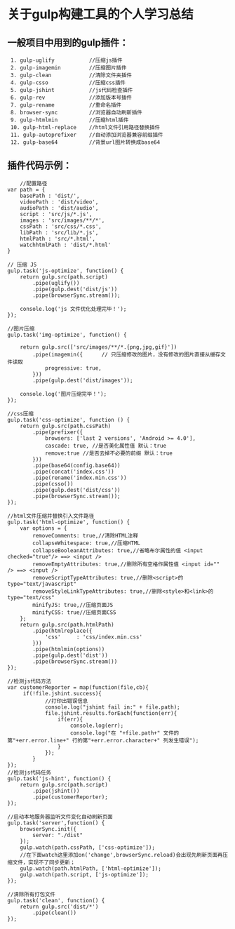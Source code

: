 # 关于gulp构建工具的个人学习总结

## 一般项目中用到的gulp插件：

     1. gulp-uglify           //压缩js插件
     2. gulp-imagemin         //压缩图片插件
     3. gulp-clean            //清除文件夹插件
     4. gulp-csso             //压缩css插件
     5. gulp-jshint           //js代码检查插件
     6. gulp-rev              //添加版本号插件
     7. gulp-rename           //重命名插件
     8. browser-sync          //浏览器自动刷新插件
     9. gulp-htmlmin          //压缩html插件
     10. gulp-html-replace    //html文件引用路径替换插件
     11. gulp-autoprefixer    //自动添加浏览器兼容前缀插件
     12. gulp-base64          //背景url图片转换成base64
   ## 插件代码示例：

``` stylus
	//配置路径
var path = {
    basePath : 'dist/',
    videoPath : 'dist/video',
    audioPath : 'dist/audio',
    script : 'src/js/*.js',
    images : 'src/images/**/*',
    cssPath : 'src/css/*.css',
    libPath : 'src/lib/*.js',
    htmlPath : 'src/*.html',
    watchhtmlPath : 'dist/*.html'
}

// 压缩 JS
gulp.task('js-optimize', function() {
    return gulp.src(path.script)
        .pipe(uglify())
        .pipe(gulp.dest('dist/js'))
        .pipe(browserSync.stream());

    console.log('js 文件优化处理完毕！');
});

//图片压缩
gulp.task('img-optimize', function() {

    return gulp.src(['src/images/**/*.{png,jpg,gif}'])
        .pipe(imagemin({      // 只压缩修改的图片，没有修改的图片直接从缓存文件读取
            progressive: true,
        }))
        .pipe(gulp.dest('dist/images'));

    console.log('图片压缩完毕！');
});

//css压缩
gulp.task('css-optimize', function () {
    return gulp.src(path.cssPath)
        .pipe(prefixer({
            browsers: ['last 2 versions', 'Android >= 4.0'],
            cascade: true, //是否美化属性值 默认：true
            remove:true //是否去掉不必要的前缀 默认：true
        }))
        .pipe(base64(config.base64))
        .pipe(concat('index.css'))
        .pipe(rename('index.min.css'))
        .pipe(csso())
        .pipe(gulp.dest('dist/css'))
        .pipe(browserSync.stream());
});

//html文件压缩并替换引入文件路径
gulp.task('html-optimize', function() {
    var options = {
        removeComments: true,//清除HTML注释
        collapseWhitespace: true,//压缩HTML
        collapseBooleanAttributes: true,//省略布尔属性的值 <input checked="true"/> ==> <input />
        removeEmptyAttributes: true,//删除所有空格作属性值 <input id="" /> ==> <input />
        removeScriptTypeAttributes: true,//删除<script>的type="text/javascript"
        removeStyleLinkTypeAttributes: true,//删除<style>和<link>的type="text/css"
        minifyJS: true,//压缩页面JS
        minifyCSS: true//压缩页面CSS
    };
    return gulp.src(path.htmlPath)
        .pipe(htmlreplace({
            'css'     : 'css/index.min.css'
        }))
        .pipe(htmlmin(options))
        .pipe(gulp.dest('dist'))
        .pipe(browserSync.stream())
});

//检测js代码方法
var customerReporter = map(function(file,cb){
     if(!file.jshint.success){
            //打印出错误信息
            console.log("jshint fail in:" + file.path);
            file.jshint.results.forEach(function(err){
                if(err){
                    console.log(err);
                    console.log("在 "+file.path+" 文件的第"+err.error.line+" 行的第"+err.error.character+" 列发生错误");
                }
            });
        }
});
//检测js代码任务
gulp.task('js-hint', function() {
    return gulp.src(path.script)
        .pipe(jshint())
        .pipe(customerReporter);
});

//启动本地服务器监听文件变化自动刷新页面
gulp.task('server',function() {
    browserSync.init({
        server: "./dist"
    });
    gulp.watch(path.cssPath, ['css-optimize']);
    //在下面watch这里添加on('change',browserSync.reload)会出现先刷新页面再压缩文件，实现不了同步更新；
    gulp.watch(path.htmlPath, ['html-optimize']);
    gulp.watch(path.script, ['js-optimize']);
});

//清除所有打包文件
gulp.task('clean', function() {
    return gulp.src('dist/*')
        .pipe(clean())
});
```


 
